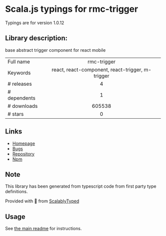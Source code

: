 
# Scala.js typings for rmc-trigger

Typings are for version 1.0.12

## Library description:
base abstract trigger component for react mobile

|                    |                 |
| ------------------ | :-------------: |
| Full name          | rmc-trigger |
| Keywords           | react, react-component, react-trigger, m-trigger |
| # releases         | 4 |
| # dependents       | 1 |
| # downloads        | 605538 |
| # stars            | 0 |

## Links
- [Homepage](https://github.com/react-component/m-trigger)
- [Bugs](https://github.com/react-component/m-trigger/issues)
- [Repository](https://github.com/react-component/m-trigger)
- [Npm](https://www.npmjs.com/package/rmc-trigger)
    


## Note
This library has been generated from typescript code from first party type definitions.

Provided with :purple_heart: from [ScalablyTyped](https://github.com/oyvindberg/ScalablyTyped)

## Usage
See [the main readme](../../readme.md) for instructions.


